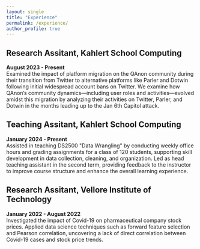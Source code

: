 ```yaml
---
layout: single
title: "Experience"
permalink: /experience/
author_profile: true
---
```


## Research Assitant, Kahlert School Computing
**August 2023 - Present** 
<br>Examined the impact of platform migration on the QAnon community during their transition from Twitter to alternative platforms like Parler and Dotwin following initial widespread account bans on Twitter. We examine how QAnon’s community dynamics—including user roles and activities—evolved amidst this migration by analyzing their activities on Twitter, Parler, and Dotwin in the months leading up to the Jan 6th Capitol attack.

## Teaching Assitant, Kahlert School Computing
**January 2024 - Present**
<br> Assisted in teaching DS2500 "Data Wrangling" by conducting weekly office hours and grading assignments for a class of 120 students, supporting skill development in data collection, cleaning, and organization. Led as head teaching assistant in the second term, providing feedback to the instructor to improve course structure and enhance the overall learning experience. 



## Research Assitant, Vellore Institute of Technology
**January 2022 - August 2022**
<br> Investigated the impact of Covid-19 on pharmaceutical company stock prices. Applied data science techniques such as forward feature selection and Pearson correlation, uncovering a lack of direct correlation between Covid-19 cases and stock price trends. 
 

<!-- **University of Utah**                 Salt Lake City, UT

Research Assistant, Kahlert School of Computing August 2023 – Present 

*   Categorized over 300 million rows of social media using Dask framework, identifying user roles to analyze community dynamics within QAnon.
    
*   Calculated user persistence metrics to track weekly engagement trends, uncovering key insights into platform-specific user behaviors.
    
*   Conducted temporal analyses of weekly fluctuations in user activity, revealing significant trends and patterns in QAnon engagement across mainstream and alternative platforms.
    
*   Introduced lexical analysis to examine the nature of conversations, categorizing content into themes such as violence and conspiracy to uncover underlying narratives within the QAnon community.
    

**Vellore Institute of Technology** Vellore, Tamil Nadu, India

Research Assistant January 2022 – August 2022

*   Investigated the impact of Covid-19 on pharmaceutical company stock prices, contributing to research beyond regular coursework.
    
*   Applied data science techniques such as forward feature selection and Pearson correlation, uncovering a lack of direct correlation between Covid-19 cases and stock price trends.
    
*   Demonstrated the importance of hypothesis testing by showing that Covid-19 alone could not predict stock prices, refining analytical approaches for complex financial modeling. -->